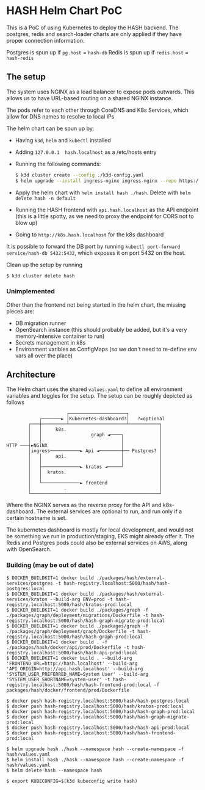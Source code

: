 # HASH Helm Chart PoC

This is a PoC of using Kubernetes to deploy the HASH backend.
The postgres, redis and search-loader charts are only applied if they have proper connection information.

Postgres is spun up if `pg.host` = `hash-db`
Redis is spun up if `redis.host` = `hash-redis`

## The setup

The system uses NGINX as a load balancer to expose pods outwards.
This allows us to have URL-based routing on a shared NGINX instance.

The pods refer to each other through CoreDNS and K8s Services, which allow for DNS names to resolve to local IPs

The helm chart can be spun up by:

- Having `k3d`, `helm` and `kubectl` installed
- Adding `127.0.0.1  hash.localhost` as a /etc/hosts entry
- Running the following commands:

  ```bash
  $ k3d cluster create --config ./k3d-config.yaml
  $ helm upgrade --install ingress-nginx ingress-nginx --repo https://kubernetes.github.io/ingress-nginx --namespace ingress-nginx --create-namespace
  ```

- Apply the helm chart with `helm install hash ./hash`. Delete with `helm delete hash -n default`
- Running the HASH frontend with `api.hash.localhost` as the API endpoint (this is a little spotty, as we need to proxy the endpoint for CORS not to blow up)
- Going to `http://k8s.hash.localhost` for the k8s dashboard

It is possible to forward the DB port by running `kubectl port-forward service/hash-db 5432:5432`, which exposes it on port 5432 on the host.

Clean up the setup by running

```bash
$ k3d cluster delete hash
```

### Unimplemented

Other than the frontend not being started in the helm chart, the missing pieces are:

- DB migration runner
- OpenSearch instance (this should probably be added, but it's a very memory-intensive container to run)
- Secrets management in k8s
- Environment varibles as ConfigMaps (so we don't need to re-define env vars all over the place)

## Architecture

The Helm chart uses the shared `values.yaml` to define all environment variables and toggles for the setup.
The setup can be roughly depicted as follows

```text
                      ┌─────────────────────┐
            ┌───────► │Kubernetes-dashboard?│   ?=optional
        ┌───┼─────────┴─────────────────────┴───────────┐
        │   │     k8s.                                  │
        │   │                  graph ◄────┐             │
        │   │                             │             │
HTTP ───┤►NGINX                           │             │
        │ingress───────────► Api ◄────────┼── Postgres? │
        │   │     api.                    │             │
        │   │                             │             │
        │   ├──────────────► kratos ◄─────┘             │
        │   │  kratos.                                  │
        │   │                                           │
        │   └──────────────► frontend                   │
        │            .                                  │
        └───────────────────────────────────────────────┘
```

Where the NGINX serves as the reverse proxy for the API and k8s-dashboard.
The external services are optional to run, and run only if a certain hostname is set.

The kubernetes dashboard is mostly for local development, and would not be something we run in production/staging, EKS might already offer it.
The Redis and Postgres pods could also be external services on AWS, along with OpenSearch.

### Building (may be out of date)

```console
$ DOCKER_BUILDKIT=1 docker build ./packages/hash/external-services/postgres -t hash-registry.localhost:5000/hash/hash-postgres:local
$ DOCKER_BUILDKIT=1 docker build ./packages/hash/external-services/kratos --build-arg ENV=prod -t hash-registry.localhost:5000/hash/kratos-prod:local
$ DOCKER_BUILDKIT=1 docker build ./packages/graph -f ./packages/graph/deployment/migrations/Dockerfile -t hash-registry.localhost:5000/hash/hash-graph-migrate-prod:local
$ DOCKER_BUILDKIT=1 docker build ./packages/graph -f ./packages/graph/deployment/graph/Dockerfile -t hash-registry.localhost:5000/hash/hash-graph-prod:local
$ DOCKER_BUILDKIT=1 docker build . -f ./packages/hash/docker/api/prod/Dockerfile -t hash-registry.localhost:5000/hash/hash-api-prod:local
$ DOCKER_BUILDKIT=1 docker build . --build-arg 'FRONTEND_URL=http://hash.localhost' --build-arg 'API_ORIGIN=http://api.hash.localhost' --build-arg 'SYSTEM_USER_PREFERRED_NAME=System User' --build-arg 'SYSTEM_USER_SHORTNAME=system-user' -t hash-registry.localhost:5000/hash/hash-frontend-prod:local -f packages/hash/docker/frontend/prod/Dockerfile

$ docker push hash-registry.localhost:5000/hash/hash-postgres:local
$ docker push hash-registry.localhost:5000/hash/kratos-prod:local
$ docker push hash-registry.localhost:5000/hash/hash-graph-prod:local
$ docker push hash-registry.localhost:5000/hash/hash-graph-migrate-prod:local
$ docker push hash-registry.localhost:5000/hash/hash-api-prod:local
$ docker push hash-registry.localhost:5000/hash/hash-frontend-prod:local

$ helm upgrade hash ./hash --namespace hash --create-namespace -f hash/values.yaml
$ helm install hash ./hash --namespace hash --create-namespace -f hash/values.yaml
$ helm delete hash --namespace hash

$ export KUBECONFIG=$(k3d kubeconfig write hash)
```
